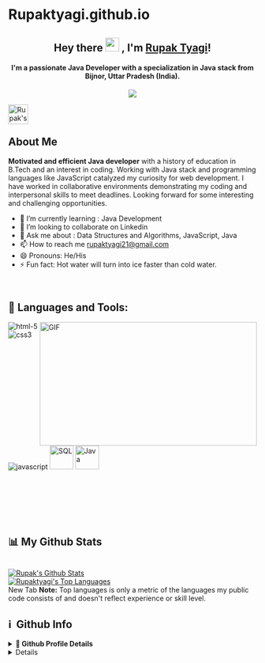 # Rupaktyagi.github.io
<!-- <img src="https://github-readme-stats.vercel.app/api?username=Rupak&&show_icons=true&title_color=ffffff&icon_color=bb2acf&text_color=daf7dc&bg_color=151515">
<img src="https://github-readme-stats.vercel.app/api/top-langs/?username=Rupak&layout=compact">
 -->


<h2 align="center">
  Hey there <img src="https://media.giphy.com/media/hvRJCLFzcasrR4ia7z/giphy.gif" width="28"> , I'm <a href="">Rupak Tyagi</a>!
 </h2>
<h4 align="center">  I'm a passionate Java Developer with a specialization in Java stack from Bijnor, Uttar Pradesh (India). </h4>
<p align="center">
  <img src="https://readme-typing-svg.herokuapp.com/?lines=Passionate%20Coder;Self%20taught%20Programmer&center=true&width=500&height=50">
</p>


<a href="https://www.linkedin.com/in/rupaktyagi21/">

  <img align="left" alt="Rupak's LinkedIn" width="40px" src="https://raw.githubusercontent.com/peterthehan/peterthehan/master/assets/linkedin.svg" />
</a>

<br/>
<br/>


## About Me

<b>Motivated and efficient Java developer</b> with a history of education in B.Tech  and an interest in coding. Working with Java stack and programming languages like JavaScript catalyzed my curiosity for web development. I have worked in collaborative environments demonstrating my coding and interpersonal skills to meet deadlines. Looking forward for some interesting and challenging opportunities.


- 🔭 I’m currently learning : Java Development
- 👯 I’m looking to collaborate on Linkedin
- 💬 Ask me about : Data Structures and Algorithms, JavaScript, Java
- 📫 How to reach me rupaktyagi21@gmail.com
- 😄 Pronouns: He/His
- ⚡ Fun fact: Hot water will turn into ice faster than cold water.
 <br>
 
## 🚀 Languages and Tools:
 <img align="right" alt="GIF" clear = "both" src="https://github.com/abhisheknaiidu/abhisheknaiidu/blob/master/code.gif?raw=true" width="440" height="250" />
<p align="left"> 
    <img src="https://img.icons8.com/color/48/000000/html-5.png" alt="html-5"/> 
    <img src="https://img.icons8.com/color/48/000000/css3.png" alt="css3"/>
    <img src="https://img.icons8.com/color/48/000000/javascript.png" alt="javascript"/>
    <img src="https://miro.medium.com/max/1200/1*Oe7xavCj5qCBzwTbLDbPTg.jpeg" alt="SQL"  width="48" height="48"/>
    <img src="https://img.icons8.com/color/344/java-coffee-cup-logo--v1.png" alt="Java"  width="48" height="48" />
    
</p>

<br/>
<br/>
<br/>
<br/>
<br/>

## 📊 My Github Stats

<br/>
    <a href="https://github.com/Rupaktyagi/github-readme-stats"><img alt="Rupak's Github Stats" src="https://github-readme-stats.vercel.app/api?username=Rupaktyagi&show_icons=true&count_private=true&theme=chartreuse-dark&hide_border=true&bg_color=0D1117" /></a>
    </br>
  <a href="https://github.com/R/github-readme-stats"><img alt="Rupaktyagi's Top Languages" src="https://github-readme-stats.vercel.app/api/top-langs/?username=Rupaktyagi&langs_count=8&count_private=true&layout=compact&theme=react&hide_border=true&bg_color=0D1117" /></a>
  <br/>New Tab
  <b>Note:</b> Top languages is only a metric of the languages my public code consists of and doesn't reflect experience or skill level.
  
 <br>
 
 <h2>ℹ️ &nbsp;Github Info</h2>
<details>	
  <summary><b>🔎 Github Profile Details</b></summary>
<p align="center"><img height="180em" src="https://github-profile-summary-cards.vercel.app/api/cards/profile-details?username=Rupaktyagi&theme=github_dark" alt="Rupak's" align = "center"/></p>
</details>
<details>
<!--  <summary><b>🔥 Github Streaks</b></summary>
<p align="center"><img src="https://github-readme-streak-statskbiswal01s.herokuapp.com/?user=Rupaktyagi&theme=black-ice&hide_border=true&stroke=0000&background=0D1117&ring=e05397&fire=e05397&currStreakLabel=e05397" alt="Rupak" /></p>
</details> -->
<details>
<summary><b>📊 Github Contribution Graph</b></summary>
<p align="center"<a href="#"><img alt="Rupaktyagi" src="https://activity-graph.herokuapp.com/graph?username=Rupaktyagi&bg_color=0D1117&color=e05397&line=e05397&point=FFFFFF&hide_border=true&" /></a></p>
</details>
<details>   
 <summary><b>🏆 Github Achievements</b></summary>
<p align="center"> <a href="https://github.com/Rupaktyagi"><img src="https://github-profile-trophy.vercel.app/?username=Rupaktyagi&margin-w=5&theme=radical" alt="Rupak" /></a> </p>
 </details>


 <hr>
<p align="center">
    <i>Take a look at my repositories and let's get in touch!</i><br><br>
   <img alt="Thank You!" title="Thank You" src="https://img.shields.io/badge/Thank-You-ff69b4.svg"/>
</p>
Footer
© 2022 GitHub, Inc.
Footer navigation
Terms
Privacy
